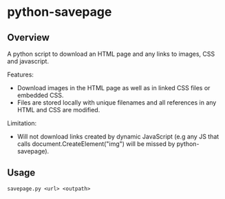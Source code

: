# python-savepage

## Overview

A python script to download an HTML page and any links to images, CSS and javascript.

Features:
* Download images in the HTML page as well as in linked CSS files or embedded CSS.
* Files are stored locally with unique filenames and all references in any HTML and CSS
  are modified.

Limitation:
* Will not download links created by dynamic JavaScript (e.g any JS that calls 
  document.CreateElement("img") will be missed by python-savepage).

## Usage

`savepage.py <url> <outpath>`

